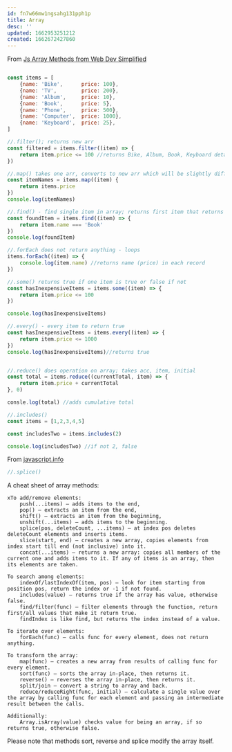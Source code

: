 ```yaml
---
id: fn7w66mw1ngsahg131pph1p
title: Array
desc: ''
updated: 1662953251212
created: 1662672427860
---
```

From [Js Array Methods from Web Dev Simplified](https://youtu.be/R8rmfD9Y5-c)
```javascript

const items = [
    {name: 'Bike',      price: 100},
    {name: 'TV',        price: 200},
    {name: 'Album',     price: 10},
    {name: 'Book',      price: 5},
    {name: 'Phone',     price: 500},
    {name: 'Computer',  price: 1000},
    {name: 'Keyboard',  price: 25},
]

//.filter(); returns new arr
const filtered = items.filter((item) => {
    return item.price <= 100 //returns Bike, Album, Book, Keyboard detail 
})

//.map() takes one arr, converts to new arr which will be slightly diff
const itemNames = items.map((item) {
    return items.price
})
console.log(itemNames)

//.find() - find single item in array; returns first item that returns true
const foundItem = items.find((item) => {
    return item.name === 'Book'
})
console.log(foundItem)

//.forEach does not return anything - loops
items.forEach((item) => {
    console.log(item.name) //returns name (price) in each record
})

//.some() returns true if one item is true or false if not
const hasInexpensiveItems = items.some((item) => {
    return item.price <= 100
})

console.log(hasInexpensiveItems)

//.every() - every item to return true
const hasInexpensiveItems = items.every((item) => {
    return item.price <= 1000
})
console.log(hasInexpensiveItems)//returns true


//.reduce() does operation on array; takes acc, item, initial
const total = items.reduce((currentTotal, item) => {
    return item.price + currentTotal
}, 0)

consle.log(total) //adds cumulative total

//.includes()
const items = [1,2,3,4,5]

const includesTwo = items.includes(2)

console.log(includesTwo) //if not 2, false

```

From [javascript.info](https://javascript.info/array-methods)
```javascript
//.splice()
```

A cheat sheet of array methods:

    xTo add/remove elements:
        push(...items) – adds items to the end,
        pop() – extracts an item from the end,
        shift() – extracts an item from the beginning,
        unshift(...items) – adds items to the beginning.
        splice(pos, deleteCount, ...items) – at index pos deletes deleteCount elements and inserts items.
        slice(start, end) – creates a new array, copies elements from index start till end (not inclusive) into it.
        concat(...items) – returns a new array: copies all members of the current one and adds items to it. If any of items is an array, then its elements are taken.

    To search among elements:
        indexOf/lastIndexOf(item, pos) – look for item starting from position pos, return the index or -1 if not found.
        includes(value) – returns true if the array has value, otherwise false.
        find/filter(func) – filter elements through the function, return first/all values that make it return true.
        findIndex is like find, but returns the index instead of a value.

    To iterate over elements:
        forEach(func) – calls func for every element, does not return anything.

    To transform the array:
        map(func) – creates a new array from results of calling func for every element.
        sort(func) – sorts the array in-place, then returns it.
        reverse() – reverses the array in-place, then returns it.
        split/join – convert a string to array and back.
        reduce/reduceRight(func, initial) – calculate a single value over the array by calling func for each element and passing an intermediate result between the calls.

    Additionally:
        Array.isArray(value) checks value for being an array, if so returns true, otherwise false.

Please note that methods sort, reverse and splice modify the array itself.